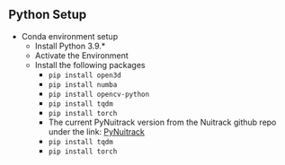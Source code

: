 ## Python Setup 
- Conda environment setup
    - Install Python 3.9.*
    - Activate the Environment 
    - Install the following packages
        - `pip install open3d`
        - `pip install numba`
        - `pip install opencv-python`
        - `pip install tqdm`
        - `pip install torch`
        - The current PyNuitrack version from the Nuitrack github repo under the link: [PyNuitrack](https://github.com/3DiVi/nuitrack-sdk/tree/master/PythonNuitrack-beta)
        - `pip install tqdm`
        - `pip install torch`

